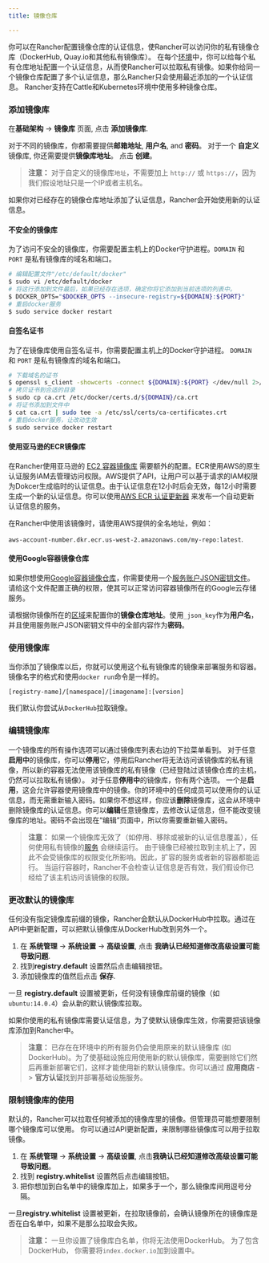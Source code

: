 ```yaml
---
title: 镜像仓库

---
```


你可以在Rancher配置镜像仓库的认证信息，使Rancher可以访问你的私有镜像仓库（DockerHub, Quay.io和其他私有镜像库）。
在每个[环境](/docs/rancher/v1.x/cn/infrastructure/environments/)中，你可以给每个私有仓库地址配置一个认证信息，从而使Rancher可以拉取私有镜像。如果你给同一个镜像仓库配置了多个认证信息，那么Rancher只会使用最近添加的一个认证信息。 Rancher支持在Cattle和Kubernetes环境中使用多种镜像仓库。

### 添加镜像库

在**基础架构** -> **镜像库** 页面, 点击 **添加镜像库**.

对于不同的镜像库，你都需要提供**邮箱地址**, **用户名**, and **密码**。 对于一个 **自定义** 镜像库, 你还需要提供**镜像库地址**。 点击 **创建**。

> **注意：** 对于自定义的镜像库`地址`，不需要加上 `http://` 或 `https://`，因为我们假设地址只是一个IP或者主机名。

如果你对已经存在的镜像仓库地址添加了认证信息，Rancher会开始使用新的认证信息。

#### 不安全的镜像库

为了访问不安全的镜像库，你需要配置主机上的Docker守护进程。`DOMAIN` 和 `PORT` 是私有镜像库的域名和端口。

```bash
# 编辑配置文件"/etc/default/docker"
$ sudo vi /etc/default/docker
# 将这行添加到文件最后，如果已经存在选项，确定你将它添加到当前选项的列表中。
$ DOCKER_OPTS="$DOCKER_OPTS --insecure-registry=${DOMAIN}:${PORT}"
# 重启docker服务
$ sudo service docker restart
```

#### 自签名证书

为了在镜像库使用自签名证书，你需要配置主机上的Docker守护进程。 `DOMAIN` 和 `PORT` 是私有镜像库的域名和端口。

```bash
# 下载域名的证书
$ openssl s_client -showcerts -connect ${DOMAIN}:${PORT} </dev/null 2>/dev/null|openssl x509 -outform PEM >ca.crt
# 拷贝证书到合适的目录
$ sudo cp ca.crt /etc/docker/certs.d/${DOMAIN}/ca.crt
# 将证书添加到文件中
$ cat ca.crt | sudo tee -a /etc/ssl/certs/ca-certificates.crt
# 重启docker服务，让改动生效
$ sudo service docker restart

```

#### 使用亚马逊的ECR镜像库
在Rancher使用亚马逊的 [EC2 容器镜像库](https://aws.amazon.com/ecr/) 需要额外的配置。ECR使用AWS的原生认证服务IAM去管理访问权限。AWS提供了API，让用户可以基于请求的IAM权限为Dokcer生成临时的认证信息。由于认证信息在12小时后会无效，每12小时需要生成一个新的认证信息。你可以使用[AWS ECR 认证更新器](/docs/rancher/v1.x/cn/infrastructure/environments/registries/ecr_updater/) 来发布一个自动更新认证信息的服务。

在Rancher中使用该镜像时，请使用AWS提供的全名地址，例如：

`aws-account-number.dkr.ecr.us-west-2.amazonaws.com/my-repo:latest`.

#### 使用Google容器镜像仓库
如果你想使用[Google容器镜像仓库](https://cloud.google.com/container-registry/)，你需要使用一个[服务账户JSON密钥文件](https://cloud.google.com/container-registry/docs/advanced-authentication#using_a_json_key_file)。请给这个文件配置正确的权限，使其可以正常访问容器镜像所在的Google云存储服务。

请根据你镜像所在的[区域](https://cloud.google.com/container-registry/docs/pushing-and-pulling#choosing_a_registry_name)来配置你的**镜像仓库地址**。使用`_json_key`作为**用户名**，并且使用服务账户JSON密钥文件中的全部内容作为**密码**。

### 使用镜像库

当你添加了镜像库以后，你就可以使用这个私有镜像库的镜像来部署服务和容器。镜像名字的格式和使用`docker run`命令是一样的。

`[registry-name]/[namespace]/[imagename]:[version]`

我们默认你尝试从`DockerHub`拉取镜像。

### 编辑镜像库

一个镜像库的所有操作选项可以通过镜像库列表右边的下拉菜单看到。
对于任意**启用中**的镜像库，你可以**停用**它，停用后Rancher将无法访问该镜像库的私有镜像，所以新的容器无法使用该镜像库的私有镜像（已经登陆过该镜像仓库的主机，仍然可以拉取私有镜像）。
对于任意**停用中**的镜像库，你有两个选项。 一个是**启用**，这会允许容器使用镜像库中的镜像。你的环境中的任何成员可以使用你的认证信息，而无需重新输入密码。如果你不想这样，你应该**删除**镜像库，这会从环境中删除镜像库的认证信息。你可以**编辑**任意镜像库，去修改认证信息，但不能改变镜像库的地址。密码不会出现在“编辑”页面中，所以你需要重新输入密码。

> **注意：** 如果一个镜像库无效了（如停用、移除或被新的认证信息覆盖），任何使用私有镜像的[服务](/docs/rancher/v1.x/cn/infrastructure/cattle/adding-services/) 会继续运行。 由于镜像已经被拉取到主机上了，因此不会受镜像库的权限变化所影响。因此，扩容的服务或者新的容器都能运行。 当运行容器时，Rancher不会检查认证信息是否有效，我们假设你已经给了该主机访问该镜像的权限。

### 更改默认的镜像库

任何没有指定镜像库前缀的镜像，Rancher会默认从DockerHub中拉取。通过在API中更新配置，可以把默认镜像库从DockerHub改到另外一个。

1. 在 **系统管理** -> **系统设置** -> **高级设置**, 点击 **我确认已经知道修改高级设置可能导致问题**.
2. 找到**registry.default** 设置然后点击编辑按钮。
3. 添加镜像库的值然后点击 **保存**.

一旦 **registry.default** 设置被更新，任何没有镜像库前缀的镜像（如 `ubuntu:14.0.4`）会从新的默认镜像库拉取。

如果你使用的私有镜像库需要认证信息，为了使默认镜像库生效，你需要把该镜像库添加到Rancher中。

> **注意：** 已存在在环境中的所有服务仍会使用原来的默认镜像库 (如 DockerHub)。为了使基础设施应用使用新的默认镜像库，需要删除它们然后再重新部署它们，这样才能使用新的默认镜像库。你可以通过 **应用商店** -> **官方认证**找到并部署基础设施服务。

### 限制镜像库的使用

默认的，Rancher可以拉取任何被添加的镜像库里的镜像。但管理员可能想要限制哪个镜像库可以使用。 你可以通过API更新配置，来限制哪些镜像库可以用于拉取镜像。

1. 在 **系统管理** -> **系统设置** -> **高级设置**, 点击**我确认已经知道修改高级设置可能导致问题**。
2. 找到 **registry.whitelist** 设置然后点击编辑按钮。
3. 把你想加到白名单中的镜像库加上，如果多于一个，那么镜像库间用逗号分隔。

一旦**registry.whitelist** 设置被更新，在拉取镜像前，会确认镜像所在的镜像库是否在白名单中，如果不是那么拉取会失败。

> **注意：** 一旦你设置了镜像库白名单，你将无法使用DockerHub。 为了包含DockerHub， 你需要将`index.docker.io`加到设置中。

